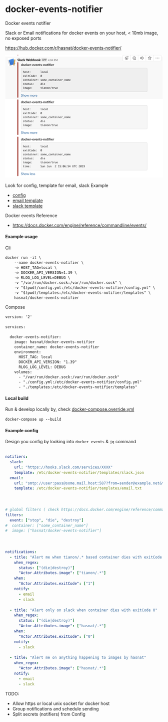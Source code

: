 # docker-events-notifier
Docker events notifier

Slack or Email notifications for docker events on your host, < 10mb image, no exposed ports

https://hub.docker.com/r/hasnat/docker-events-notifier/

![docker-events-notifier](https://raw.githubusercontent.com/hasnat/docker-events-notifier/master/docker-events-notifier-screenshot.png)

Look for  config, template for email, slack
Example
- [config](https://github.com/hasnat/docker-events-notifier/blob/master/config.yml)
- [email template](https://github.com/hasnat/docker-events-notifier/blob/master/templates/email.json)
- [slack template](https://github.com/hasnat/docker-events-notifier/blob/master/templates/slack.json)

Docker events Reference
- https://docs.docker.com/engine/reference/commandline/events/

#### Example usage
Cli
```
docker run -it \
    --name docker-events-notifier \
    -e HOST_TAG=local \
    -e DOCKER_API_VERSION=1.39 \
    -e RLOG_LOG_LEVEL=DEBUG \
    -v "/var/run/docker.sock:/var/run/docker.sock" \
    -v "$(pwd)/config.yml:/etc/docker-events-notifier/config.yml" \
    -v "$(pwd)/templates:/etc/docker-events-notifier/templates" \
    hasnat/docker-events-notifier
```
Compose
```
version: '2'

services:

  docker-events-notifier:
    image: hasnat/docker-events-notifier
    container_name: docker-events-notifier
    environment:
      HOST_TAG: local
      DOCKER_API_VERSION: "1.39"
      RLOG_LOG_LEVEL: DEBUG
    volumes:
      - "/var/run/docker.sock:/var/run/docker.sock"
      - "./config.yml:/etc/docker-events-notifier/config.yml"
      - "./templates:/etc/docker-events-notifier/templates"

```

#### Local build
Run & develop locally by, check [docker-compose.override.yml](https://github.com/hasnat/docker-events-notifier/blob/master/docker-compose.override.yml)

`docker-compose up --build`

#### Example config
Design you config by looking into `docker events` & `jq` command
```yaml

notifiers:
  slack:
    url: "https://hooks.slack.com/services/XXXX"
    template: /etc/docker-events-notifier/templates/slack.json
  email:
    url: "smtp://user:pass@some.mail.host:587?from=sender@example.net&to=recipient1@example.net&to=recipient2@example.net"
    template: /etc/docker-events-notifier/templates/email.txt



# global filters ( check https://docs.docker.com/engine/reference/commandline/events/#filter-events-by-criteria )
filters:
  event: ["stop", "die", "destroy"]
#  container: ["some_container_name"]
#  image: ["hasnat/docker-events-notifier"]



notifications:
  - title: "Alert me when tianon/.* based container dies with exitCode 1"
    when_regex:
      status: ["(die|destroy)"]
      "Actor.Attributes.image": ["tianon/.*"]
    when:
      "Actor.Attributes.exitCode": ["1"]
    notify:
      - email
      - slack

  - title: "Alert only on slack when container dies with exitCode 0"
    when_regex:
      status: ["(die|destroy)"]
      "Actor.Attributes.image": ["hasnat/.*"]
    when:
      "Actor.Attributes.exitCode": ["0"]
    notify:
      - slack

  - title: "Alert me on anything happening to images by hasnat"
    when_regex:
      "Actor.Attributes.image": ["hasnat/.*"]
    notify:
      - email
      - slack

```

TODO:
- Allow https or local unix socket for docker host
- Group notifications and schedule sending
- Split secrets (notifiers) from Config

